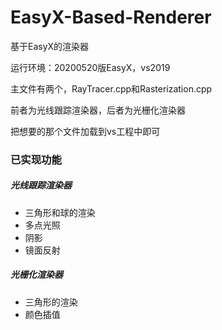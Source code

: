 # EasyX-Based-Renderer

基于EasyX的渲染器

运行环境：20200520版EasyX，vs2019

主文件有两个，RayTracer.cpp和Rasterization.cpp

前者为光线跟踪渲染器，后者为光栅化渲染器

把想要的那个文件加载到vs工程中即可

### 已实现功能

##### 光线跟踪渲染器

+ 三角形和球的渲染
+ 多点光照
+ 阴影
+ 镜面反射

##### 光栅化渲染器

- 三角形的渲染
- 颜色插值